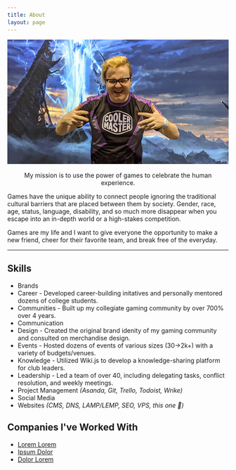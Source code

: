 ```yaml
---
title: About
layout: page
---
```

![Profile Image](/assets/images/prof.png)

<p style="text-align:center"><span class="evidence">My mission is to use the power of games to celebrate the human experience.</span></p>

Games have the unique ability to connect people ignoring the traditional cultural barriers that are placed between them by society. Gender, race, age, status, language, disability, and so much more disappear when you escape into an in-depth world or a high-stakes competition.

Games are my life and I want to give everyone the opportunity to make a new friend, cheer for their favorite team, and break free of the everyday.

---

## Skills
- Brands
- Career - Developed career-building initatives and personally mentored dozens of college students.
- Communities - Built up my collegiate gaming community by over 700% over 4 years.
- Communication
- Design - Created the original brand idenity of my gaming community and consulted on merchandise design.
- Events - Hosted dozens of events of various sizes (30->2k+) with a variety of budgets/venues.
- Knowledge - Utilized Wiki.js to develop a knowledge-sharing platform for club leaders.
- Leadership - Led a team of over 40, including delegating tasks, conflict resolution, and weekly meetings.
- Project Management *(Asanda, Git, Trello, Todoist, Wrike)*
- Social Media
- Websites *(CMS, DNS, LAMP/LEMP, SEO, VPS, this one 👀)*


<h2>Companies I've Worked With</h2>

<ul>
	<li><a href="https://github.com/">Lorem Lorem</a></li>
	<li><a href="https://github.com/">Ipsum Dolor</a></li>
	<li><a href="https://github.com/">Dolor Lorem</a></li>
</ul>
